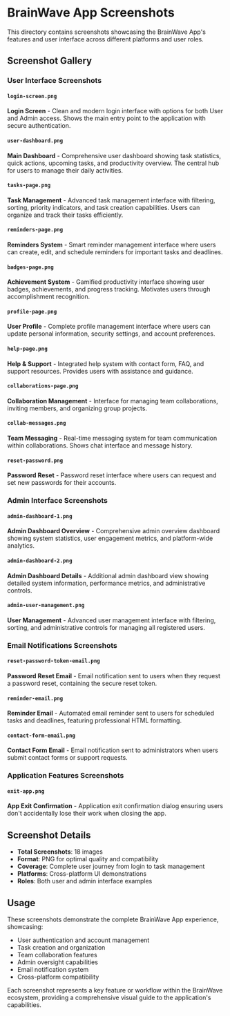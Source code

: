 # BrainWave App Screenshots

This directory contains screenshots showcasing the BrainWave App's features and user interface across different platforms and user roles.

## Screenshot Gallery

### User Interface Screenshots

#### `login-screen.png`
**Login Screen** - Clean and modern login interface with options for both User and Admin access. Shows the main entry point to the application with secure authentication.

#### `user-dashboard.png`
**Main Dashboard** - Comprehensive user dashboard showing task statistics, quick actions, upcoming tasks, and productivity overview. The central hub for users to manage their daily activities.

#### `tasks-page.png`
**Task Management** - Advanced task management interface with filtering, sorting, priority indicators, and task creation capabilities. Users can organize and track their tasks efficiently.

#### `reminders-page.png`
**Reminders System** - Smart reminder management interface where users can create, edit, and schedule reminders for important tasks and deadlines.

#### `badges-page.png`
**Achievement System** - Gamified productivity interface showing user badges, achievements, and progress tracking. Motivates users through accomplishment recognition.

#### `profile-page.png`
**User Profile** - Complete profile management interface where users can update personal information, security settings, and account preferences.

#### `help-page.png`
**Help & Support** - Integrated help system with contact form, FAQ, and support resources. Provides users with assistance and guidance.

#### `collaborations-page.png`
**Collaboration Management** - Interface for managing team collaborations, inviting members, and organizing group projects.

#### `collab-messages.png`
**Team Messaging** - Real-time messaging system for team communication within collaborations. Shows chat interface and message history.

#### `reset-password.png`
**Password Reset** - Password reset interface where users can request and set new passwords for their accounts.

### Admin Interface Screenshots

#### `admin-dashboard-1.png`
**Admin Dashboard Overview** - Comprehensive admin overview dashboard showing system statistics, user engagement metrics, and platform-wide analytics.

#### `admin-dashboard-2.png`
**Admin Dashboard Details** - Additional admin dashboard view showing detailed system information, performance metrics, and administrative controls.

#### `admin-user-management.png`
**User Management** - Advanced user management interface with filtering, sorting, and administrative controls for managing all registered users.

### Email Notifications Screenshots

#### `reset-password-token-email.png`
**Password Reset Email** - Email notification sent to users when they request a password reset, containing the secure reset token.

#### `reminder-email.png`
**Reminder Email** - Automated email reminder sent to users for scheduled tasks and deadlines, featuring professional HTML formatting.

#### `contact-form-email.png`
**Contact Form Email** - Email notification sent to administrators when users submit contact forms or support requests.

### Application Features Screenshots

#### `exit-app.png`
**App Exit Confirmation** - Application exit confirmation dialog ensuring users don't accidentally lose their work when closing the app.

## Screenshot Details

- **Total Screenshots**: 18 images
- **Format**: PNG for optimal quality and compatibility
- **Coverage**: Complete user journey from login to task management
- **Platforms**: Cross-platform UI demonstrations
- **Roles**: Both user and admin interface examples

## Usage

These screenshots demonstrate the complete BrainWave App experience, showcasing:
- User authentication and account management
- Task creation and organization
- Team collaboration features
- Admin oversight capabilities
- Email notification system
- Cross-platform compatibility

Each screenshot represents a key feature or workflow within the BrainWave ecosystem, providing a comprehensive visual guide to the application's capabilities.